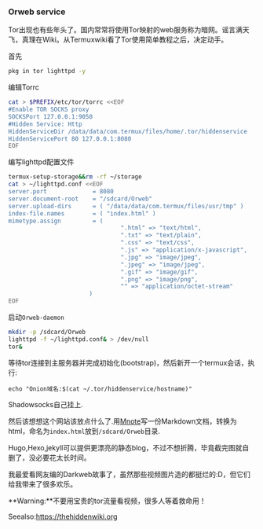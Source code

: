 ### Orweb service

Tor出现也有些年头了。国内常常将使用Tor映射的web服务称为暗网。谣言满天飞，真理在Wiki。从Termuxwiki看了Tor使用简单教程之后，决定动手。



首先

```bash
pkg in tor lighttpd -y
```

编辑Torrc

```bash
cat > $PREFIX/etc/tor/torrc <<EOF
#Enable TOR SOCKS proxy
SOCKSPort 127.0.0.1:9050
#Hidden Service: Http
HiddenServiceDir /data/data/com.termux/files/home/.tor/hiddenservice
HiddenServicePort 80 127.0.0.1:8080
EOF
```
编写lighttpd配置文件

```bash
termux-setup-storage&&rm -rf ~/storage
cat > ~/lighttpd.conf <<EOF
server.port             = 8080
server.document-root    = "/sdcard/Orweb"
server.upload-dirs      = ( "/data/data/com.termux/files/usr/tmp" )
index-file.names        = ( "index.html" )
mimetype.assign         = (
                                ".html" => "text/html",
                                ".txt" => "text/plain",
                                ".css" => "text/css",
                                ".js" => "application/x-javascript",
                                ".jpg" => "image/jpeg",
                                ".jpeg" => "image/jpeg",
                                ".gif" => "image/gif",
                                ".png" => "image/png",
                                "" => "application/octet-stream"
                       )
EOF
```


启动`Orweb-daemon`

```bash
mkdir -p /sdcard/Orweb
lighttpd -f ~/lighttpd.conf& > /dev/null
tor&
```

等待tor连接到主服务器并完成初始化(bootstrap)，然后新开一个termux会话，执行:

```
echo "Onion域名:$(cat ~/.tor/hiddenservice/hostname)"
```
Shadowsocks自己挂上.

然后该想想这个网站该放点什么了.用[Mnote](https://www.coolapk.com/apk/com.hjq.md)写一份Markdown文档，转换为html，命名为`index.html`放到`/sdcard/Orweb`目录.


Hugo,Hexo,jekyll可以提供更漂亮的静态blog，不过不想折腾，毕竟截完图就自删了，没必要花太长时间。


我最爱看网友编的Darkweb故事了，虽然那些视频图片造的都挺烂的:D，但它们给我带来了很多欢乐。

**Warning:**不要用宝贵的tor流量看视频，很多人等着救命用！

Seealso:https://thehiddenwiki.org

